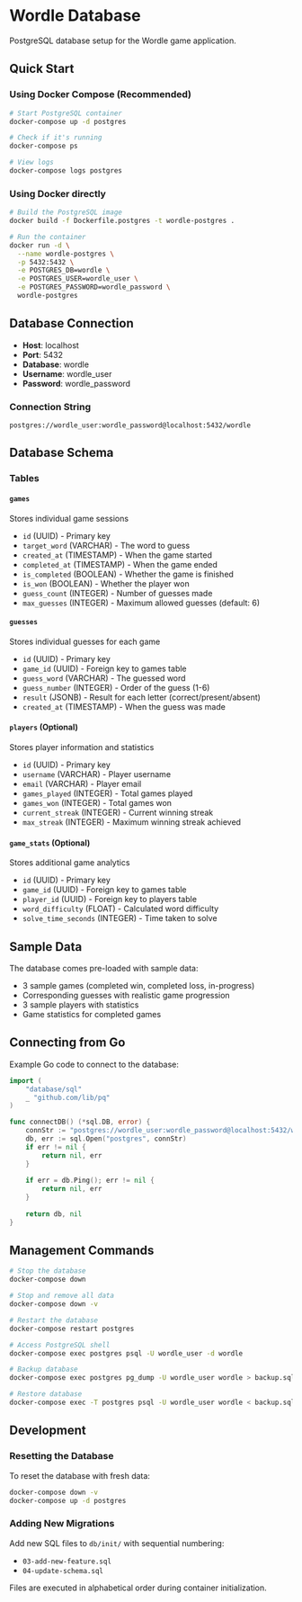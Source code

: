 # Wordle Database

PostgreSQL database setup for the Wordle game application.

## Quick Start

### Using Docker Compose (Recommended)

```bash
# Start PostgreSQL container
docker-compose up -d postgres

# Check if it's running
docker-compose ps

# View logs
docker-compose logs postgres
```

### Using Docker directly

```bash
# Build the PostgreSQL image
docker build -f Dockerfile.postgres -t wordle-postgres .

# Run the container
docker run -d \
  --name wordle-postgres \
  -p 5432:5432 \
  -e POSTGRES_DB=wordle \
  -e POSTGRES_USER=wordle_user \
  -e POSTGRES_PASSWORD=wordle_password \
  wordle-postgres
```

## Database Connection

- **Host**: localhost
- **Port**: 5432
- **Database**: wordle
- **Username**: wordle_user
- **Password**: wordle_password

### Connection String
```
postgres://wordle_user:wordle_password@localhost:5432/wordle
```

## Database Schema

### Tables

#### `games`
Stores individual game sessions
- `id` (UUID) - Primary key
- `target_word` (VARCHAR) - The word to guess
- `created_at` (TIMESTAMP) - When the game started
- `completed_at` (TIMESTAMP) - When the game ended
- `is_completed` (BOOLEAN) - Whether the game is finished
- `is_won` (BOOLEAN) - Whether the player won
- `guess_count` (INTEGER) - Number of guesses made
- `max_guesses` (INTEGER) - Maximum allowed guesses (default: 6)

#### `guesses`
Stores individual guesses for each game
- `id` (UUID) - Primary key
- `game_id` (UUID) - Foreign key to games table
- `guess_word` (VARCHAR) - The guessed word
- `guess_number` (INTEGER) - Order of the guess (1-6)
- `result` (JSONB) - Result for each letter (correct/present/absent)
- `created_at` (TIMESTAMP) - When the guess was made

#### `players` (Optional)
Stores player information and statistics
- `id` (UUID) - Primary key
- `username` (VARCHAR) - Player username
- `email` (VARCHAR) - Player email
- `games_played` (INTEGER) - Total games played
- `games_won` (INTEGER) - Total games won
- `current_streak` (INTEGER) - Current winning streak
- `max_streak` (INTEGER) - Maximum winning streak achieved

#### `game_stats` (Optional)
Stores additional game analytics
- `id` (UUID) - Primary key
- `game_id` (UUID) - Foreign key to games table
- `player_id` (UUID) - Foreign key to players table
- `word_difficulty` (FLOAT) - Calculated word difficulty
- `solve_time_seconds` (INTEGER) - Time taken to solve

## Sample Data

The database comes pre-loaded with sample data:
- 3 sample games (completed win, completed loss, in-progress)
- Corresponding guesses with realistic game progression
- 3 sample players with statistics
- Game statistics for completed games

## Connecting from Go

Example Go code to connect to the database:

```go
import (
    "database/sql"
    _ "github.com/lib/pq"
)

func connectDB() (*sql.DB, error) {
    connStr := "postgres://wordle_user:wordle_password@localhost:5432/wordle?sslmode=disable"
    db, err := sql.Open("postgres", connStr)
    if err != nil {
        return nil, err
    }
    
    if err = db.Ping(); err != nil {
        return nil, err
    }
    
    return db, nil
}
```

## Management Commands

```bash
# Stop the database
docker-compose down

# Stop and remove all data
docker-compose down -v

# Restart the database
docker-compose restart postgres

# Access PostgreSQL shell
docker-compose exec postgres psql -U wordle_user -d wordle

# Backup database
docker-compose exec postgres pg_dump -U wordle_user wordle > backup.sql

# Restore database
docker-compose exec -T postgres psql -U wordle_user wordle < backup.sql
```

## Development

### Resetting the Database

To reset the database with fresh data:

```bash
docker-compose down -v
docker-compose up -d postgres
```

### Adding New Migrations

Add new SQL files to `db/init/` with sequential numbering:
- `03-add-new-feature.sql`
- `04-update-schema.sql`

Files are executed in alphabetical order during container initialization.
